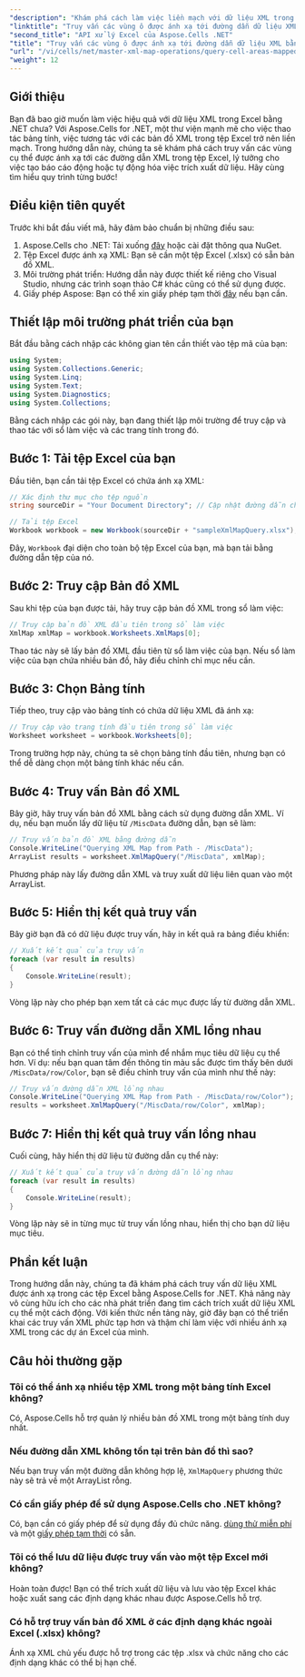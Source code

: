 ```yaml
---
"description": "Khám phá cách làm việc liền mạch với dữ liệu XML trong Excel bằng Aspose.Cells for .NET. Hướng dẫn toàn diện này sẽ hướng dẫn bạn quy trình truy vấn các vùng ô được ánh xạ tới đường dẫn XML, cho phép bạn tự động trích xuất dữ liệu và tạo báo cáo động một cách dễ dàng."
"linktitle": "Truy vấn các vùng ô được ánh xạ tới đường dẫn dữ liệu XML bằng Aspose.Cells"
"second_title": "API xử lý Excel của Aspose.Cells .NET"
"title": "Truy vấn các vùng ô được ánh xạ tới đường dẫn dữ liệu XML bằng Aspose.Cells"
"url": "/vi/cells/net/master-xml-map-operations/query-cell-areas-mapped-to-xml-data-map-path/"
"weight": 12
---
```


## Giới thiệu

Bạn đã bao giờ muốn làm việc hiệu quả với dữ liệu XML trong Excel bằng .NET chưa? Với Aspose.Cells for .NET, một thư viện mạnh mẽ cho việc thao tác bảng tính, việc tương tác với các bản đồ XML trong tệp Excel trở nên liền mạch. Trong hướng dẫn này, chúng ta sẽ khám phá cách truy vấn các vùng cụ thể được ánh xạ tới các đường dẫn XML trong tệp Excel, lý tưởng cho việc tạo báo cáo động hoặc tự động hóa việc trích xuất dữ liệu. Hãy cùng tìm hiểu quy trình từng bước!

## Điều kiện tiên quyết

Trước khi bắt đầu viết mã, hãy đảm bảo chuẩn bị những điều sau:

1. Aspose.Cells cho .NET: Tải xuống [đây](https://releases.aspose.com/cells/net/) hoặc cài đặt thông qua NuGet.
2. Tệp Excel được ánh xạ XML: Bạn sẽ cần một tệp Excel (.xlsx) có sẵn bản đồ XML.
3. Môi trường phát triển: Hướng dẫn này được thiết kế riêng cho Visual Studio, nhưng các trình soạn thảo C# khác cũng có thể sử dụng được.
4. Giấy phép Aspose: Bạn có thể xin giấy phép tạm thời [đây](https://purchase.aspose.com/temporary-license/) nếu bạn cần.

## Thiết lập môi trường phát triển của bạn

Bắt đầu bằng cách nhập các không gian tên cần thiết vào tệp mã của bạn:

```csharp
using System;
using System.Collections.Generic;
using System.Linq;
using System.Text;
using System.Diagnostics;
using System.Collections;
```

Bằng cách nhập các gói này, bạn đang thiết lập môi trường để truy cập và thao tác với sổ làm việc và các trang tính trong đó.

## Bước 1: Tải tệp Excel của bạn

Đầu tiên, bạn cần tải tệp Excel có chứa ánh xạ XML:

```csharp
// Xác định thư mục cho tệp nguồn
string sourceDir = "Your Document Directory"; // Cập nhật đường dẫn cho phù hợp

// Tải tệp Excel
Workbook workbook = new Workbook(sourceDir + "sampleXmlMapQuery.xlsx");
```

Đây, `Workbook` đại diện cho toàn bộ tệp Excel của bạn, mà bạn tải bằng đường dẫn tệp của nó.

## Bước 2: Truy cập Bản đồ XML

Sau khi tệp của bạn được tải, hãy truy cập bản đồ XML trong sổ làm việc:

```csharp
// Truy cập bản đồ XML đầu tiên trong sổ làm việc
XmlMap xmlMap = workbook.Worksheets.XmlMaps[0];
```

Thao tác này sẽ lấy bản đồ XML đầu tiên từ sổ làm việc của bạn. Nếu sổ làm việc của bạn chứa nhiều bản đồ, hãy điều chỉnh chỉ mục nếu cần.

## Bước 3: Chọn Bảng tính

Tiếp theo, truy cập vào bảng tính có chứa dữ liệu XML đã ánh xạ:

```csharp
// Truy cập vào trang tính đầu tiên trong sổ làm việc
Worksheet worksheet = workbook.Worksheets[0];
```

Trong trường hợp này, chúng ta sẽ chọn bảng tính đầu tiên, nhưng bạn có thể dễ dàng chọn một bảng tính khác nếu cần.

## Bước 4: Truy vấn Bản đồ XML

Bây giờ, hãy truy vấn bản đồ XML bằng cách sử dụng đường dẫn XML. Ví dụ, nếu bạn muốn lấy dữ liệu từ `/MiscData` đường dẫn, bạn sẽ làm:

```csharp
// Truy vấn bản đồ XML bằng đường dẫn
Console.WriteLine("Querying XML Map from Path - /MiscData");
ArrayList results = worksheet.XmlMapQuery("/MiscData", xmlMap);
```

Phương pháp này lấy đường dẫn XML và truy xuất dữ liệu liên quan vào một ArrayList.

## Bước 5: Hiển thị kết quả truy vấn

Bây giờ bạn đã có dữ liệu được truy vấn, hãy in kết quả ra bảng điều khiển:

```csharp
// Xuất kết quả của truy vấn
foreach (var result in results)
{
    Console.WriteLine(result);
}
```

Vòng lặp này cho phép bạn xem tất cả các mục được lấy từ đường dẫn XML.

## Bước 6: Truy vấn đường dẫn XML lồng nhau

Bạn có thể tinh chỉnh truy vấn của mình để nhắm mục tiêu dữ liệu cụ thể hơn. Ví dụ: nếu bạn quan tâm đến thông tin màu sắc được tìm thấy bên dưới `/MiscData/row/Color`, bạn sẽ điều chỉnh truy vấn của mình như thế này:

```csharp
// Truy vấn đường dẫn XML lồng nhau
Console.WriteLine("Querying XML Map from Path - /MiscData/row/Color");
results = worksheet.XmlMapQuery("/MiscData/row/Color", xmlMap);
```

## Bước 7: Hiển thị kết quả truy vấn lồng nhau

Cuối cùng, hãy hiển thị dữ liệu từ đường dẫn cụ thể này:

```csharp
// Xuất kết quả của truy vấn đường dẫn lồng nhau
foreach (var result in results)
{
    Console.WriteLine(result);
}
```

Vòng lặp này sẽ in từng mục từ truy vấn lồng nhau, hiển thị cho bạn dữ liệu mục tiêu.

## Phần kết luận

Trong hướng dẫn này, chúng ta đã khám phá cách truy vấn dữ liệu XML được ánh xạ trong các tệp Excel bằng Aspose.Cells for .NET. Khả năng này vô cùng hữu ích cho các nhà phát triển đang tìm cách trích xuất dữ liệu XML cụ thể một cách động. Với kiến thức nền tảng này, giờ đây bạn có thể triển khai các truy vấn XML phức tạp hơn và thậm chí làm việc với nhiều ánh xạ XML trong các dự án Excel của mình. 

## Câu hỏi thường gặp

### Tôi có thể ánh xạ nhiều tệp XML trong một bảng tính Excel không?  
Có, Aspose.Cells hỗ trợ quản lý nhiều bản đồ XML trong một bảng tính duy nhất.

### Nếu đường dẫn XML không tồn tại trên bản đồ thì sao?  
Nếu bạn truy vấn một đường dẫn không hợp lệ, `XmlMapQuery` phương thức này sẽ trả về một ArrayList rỗng.

### Có cần giấy phép để sử dụng Aspose.Cells cho .NET không?  
Có, bạn cần có giấy phép để sử dụng đầy đủ chức năng. [dùng thử miễn phí](https://releases.aspose.com/) và một [giấy phép tạm thời](https://purchase.aspose.com/temporary-license/) có sẵn.

### Tôi có thể lưu dữ liệu được truy vấn vào một tệp Excel mới không?  
Hoàn toàn được! Bạn có thể trích xuất dữ liệu và lưu vào tệp Excel khác hoặc xuất sang các định dạng khác nhau được Aspose.Cells hỗ trợ.

### Có hỗ trợ truy vấn bản đồ XML ở các định dạng khác ngoài Excel (.xlsx) không?  
Ánh xạ XML chủ yếu được hỗ trợ trong các tệp .xlsx và chức năng cho các định dạng khác có thể bị hạn chế.